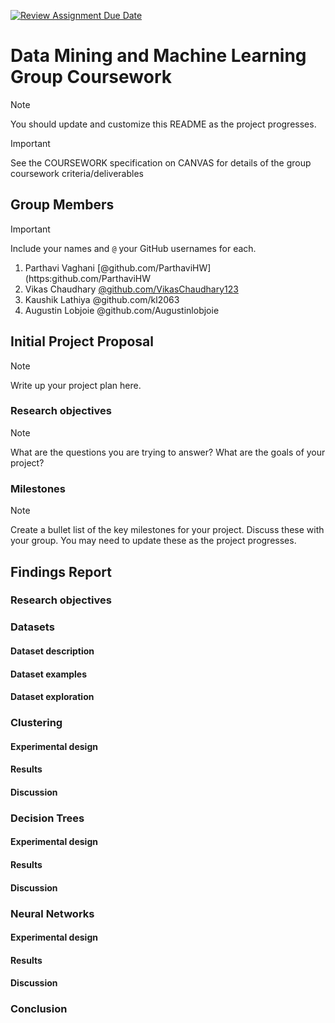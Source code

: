 [![Review Assignment Due Date](https://classroom.github.com/assets/deadline-readme-button-24ddc0f5d75046c5622901739e7c5dd533143b0c8e959d652212380cedb1ea36.svg)](https://classroom.github.com/a/58HShPQN)
# Data Mining and Machine Learning Group Coursework

> [!NOTE]
> You should update and customize this README as the project progresses.

> [!IMPORTANT]
> See the COURSEWORK specification on CANVAS for details of the group coursework criteria/deliverables

## Group Members

> [!IMPORTANT]
> Include your names and `@` your GitHub usernames for each.

1. Parthavi Vaghani  [@github.com/ParthaviHW](https:github.com/ParthaviHW
2. Vikas Chaudhary [@github.com/VikasChaudhary123](@github.com/VikasChaudhary123)
3. Kaushik Lathiya @github.com/kl2063
4. Augustin Lobjoie @github.com/Augustinlobjoie


## Initial Project Proposal

> [!NOTE]
> Write up your project plan here.

### Research objectives

> [!NOTE]
> What are the questions you are trying to answer? What are the goals of your project?

### Milestones

> [!NOTE]
> Create a bullet list of the key milestones for your project. Discuss these with your group. You may need to update these as the project progresses.


## Findings Report

<!-- Below you should report all of your findings in each section. You can fill this out as the project progresses. -->

### Research objectives
<!-- What questions you are trying to answer? -->

### Datasets

#### Dataset description
<!-- Briefly describe your task and dataset -->

#### Dataset examples
<!-- Add a couple of example instances and the dataset format -->

#### Dataset exploration
<!-- What is the size of the dataset? -->
<!-- Train,validation,splits? -->
<!-- Summary statistics of your dataset -->
<!-- Visualisations of your dataset -->
<!-- Analysis of your dataset -->

### Clustering

#### Experimental design
<!-- Describe your experimental design and choices for the week. -->

#### Results
<!-- Tables showing the results of your experiments -->

#### Discussion
<!-- A brief discussion on the results of your experiment -->

### Decision Trees

#### Experimental design
<!-- Describe your experimental design and choices for the week. -->

#### Results

<!-- Tables showing the results of your experiments -->

#### Discussion
<!-- A brief discussion on the results of your experiment -->

### Neural Networks

#### Experimental design
<!-- Describe your experimental design and choices for the week. -->

#### Results

<!-- Tables showing the results of your experiments -->

#### Discussion
<!-- A brief discussion on the results of your experiment -->


### Conclusion
<!-- Final conclusions regarding your initial objectives -->
